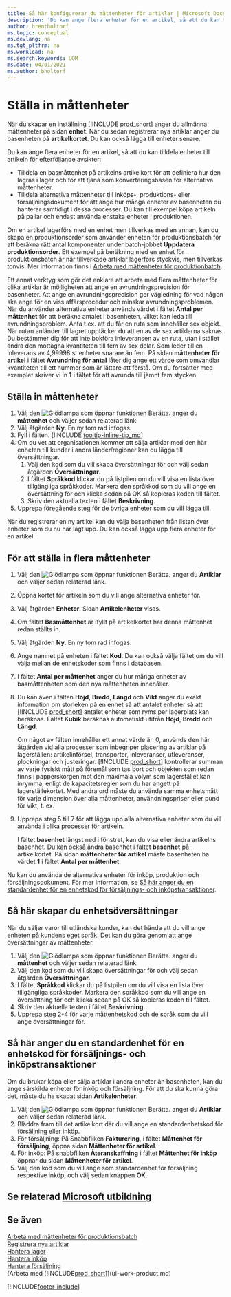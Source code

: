 ```yaml
---
title: Så här konfigurerar du måttenheter för artiklar | Microsoft Docs
description: 'Du kan ange flera enheter för en artikel, så att du kan tilldela måttenheter till artikeln.'
author: brentholtorf
ms.topic: conceptual
ms.devlang: na
ms.tgt_pltfrm: na
ms.workload: na
ms.search.keywords: UOM
ms.date: 04/01/2021
ms.author: bholtorf
---
```

# Ställa in måttenheter

När du skapar en inställning [!INCLUDE [prod_short](includes/prod_short.md)] anger du allmänna måttenheter på sidan **enhet**. När du sedan registrerar nya artiklar anger du basenheten på **artikelkortet**. Du kan också lägga till enheter senare.  

Du kan ange flera enheter för en artikel, så att du kan tilldela enheter till artikeln för efterföljande avsikter:

- Tilldela en basmåttenhet på artikelns artikelkort för att definiera hur den lagras i lager och för att tjäna som konverteringsbasen för alternativa måttenheter.
- Tilldela alternativa måttenheter till inköps-, produktions- eller försäljningsdokument för att ange hur många enheter av basenheten du hanterar samtidigt i dessa processer. Du kan till exempel köpa artikeln på pallar och endast använda enstaka enheter i produktionen.

Om en artikel lagerförs med en enhet men tillverkas med en annan, kan du skapa en produktionsorder som använder enheten för produktionsbatch för att beräkna rätt antal komponenter under batch-jobbet **Uppdatera produktionsorder**. Ett exempel på beräkning med en enhet för produktionsbatch är när tillverkade artiklar lagerförs styckvis, men tillverkas tonvis. Mer information finns i [Arbeta med måttenheter för produktionbatch](production-how-to-use-the-manufacturing-batch-unit-of-measure.md).  

Ett annat verktyg som gör det enklare att arbeta med flera måttenheter för olika artiklar är möjligheten att ange en avrundningsprecision för basenheter. Att ange en avrundningsprecision ger vägledning för vad någon ska ange för en viss affärsprocedur och minskar avrundningsproblemen. När du använder alternativa enheter används värdet i fältet **Antal per måttenhet** för att beräkna antalet i basenheten, vilket kan leda till avrundningsproblem. Anta t.ex. att du får en ruta som innehåller sex objekt. När rutan anländer till lagret upptäcker du att en av de sex artiklarna saknas. Du bestämmer dig för att inte bokföra inleveransen av en ruta, utan i stället ändra den mottagna kvantiteten till fem av sex delar. Som leder till en inleverans av 4,99998 st enheter snarare än fem. På sidan **måttenheter för artikel** i fältet **Avrundning för antal** låter dig ange ett värde som omvandlar kvantiteten till ett nummer som är lättare att förstå. Om du fortsätter med exemplet skriver vi in **1** i fältet för att avrunda till jämnt fem stycken.

## Ställa in måttenheter

1. Välj den ![Glödlampa som öppnar funktionen Berätta.](media/ui-search/search_small.png "Berätta för mig vad du vill göra") anger du **måttenhet** och väljer sedan relaterad länk.  
2. Välj åtgärden **Ny**. En ny tom rad infogas.  
3. Fyll i fälten. [!INCLUDE [tooltip-inline-tip_md](includes/tooltip-inline-tip_md.md)]  
4. Om du vet att organisationen kommer att sälja artiklar med den här enheten till kunder i andra länder/regioner kan du lägga till översättningar.  
    1. Välj den kod som du vill skapa översättningar för och välj sedan åtgärden **Översättningar**.
    2. I fältet **Språkkod** klickar du på listpilen om du vill visa en lista över tillgängliga språkkoder. Markera den språkkod som du vill ange en översättning för och klicka sedan på OK så kopieras koden till fältet.
    3. Skriv den aktuella texten i fältet **Beskrivning**.
5. Upprepa föregående steg för de övriga enheter som du vill lägga till.  

När du registrerar en ny artikel kan du välja basenheten från listan över enheter som du nu har lagt upp. Du kan också lägga upp flera enheter för en artikel.  

## För att ställa in flera måttenheter

1. Välj den ![Glödlampa som öppnar funktionen Berätta.](media/ui-search/search_small.png "Berätta för mig vad du vill göra") anger du **Artiklar** och väljer sedan relaterad länk.
2. Öppna kortet för artikeln som du vill ange alternativa enheter för.
3. Välj åtgärden **Enheter**. Sidan **Artikelenheter** visas.
4. Om fältet **Basmåttenhet** är ifyllt på artikelkortet har denna måttenhet redan ställts in.
5. Välj åtgärden **Ny**. En ny tom rad infogas.
6. Ange namnet på enheten i fältet **Kod**. Du kan också välja fältet om du vill välja mellan de enhetskoder som finns i databasen.
7. I fältet **Antal per måttenhet** anger du hur många enheter av basmåttenheten som den nya måttenheten innehåller.
8. Du kan även i fälten **Höjd**, **Bredd**, **Längd** och **Vikt** anger du exakt information om storleken på en enhet så att antalet enheter så att [!INCLUDE [prod_short](includes/prod_short.md)] antalet enheter som ryms per lagerplats kan beräknas. Fältet **Kubik** beräknas automatiskt utifrån **Höjd**, **Bredd** och **Längd**.

    Om något av fälten innehåller ett annat värde än 0, används den här åtgärden vid alla processer som inbegriper placering av artiklar på lagerställen: artikelinförsel, transporter, inleveranser, utleveranser, plockningar och justeringar. [!INCLUDE [prod_short](includes/prod_short.md)] kontrollerar summan av varje fysiskt mått på föremål som tas bort och objekten som redan finns i papperskorgen mot den maximala volym som lagerstället kan inrymma, enligt de kapacitetsregler som du har angett på lagerställekortet. Med andra ord måste du använda samma enhetsmått för varje dimension över alla måttenheter, användningspriser eller pund för vikt, t. ex.
9. Upprepa steg 5 till 7 för att lägga upp alla alternativa enheter som du vill använda i olika processer för artikeln.

    I fältet **basenhet** längst ned i fönstret, kan du visa eller ändra artikelns basenhet. Du kan också ändra basenhet i fältet **basenhet** på artikelkortet. På sidan **måttenheter för artikel** måste basenheten ha värdet **1** i fältet **Antal per måttenhet**.

Nu kan du använda de alternativa enheter för inköp, produktion och försäljningsdokument. För mer information, se [Så här anger du en standardenhet för en enhetskod för försäljnings- och inköpstransaktioner](#to-enter-a-default-unit-of-measure-code-for-sales-and-purchasing-transactions).  

## Så här skapar du enhetsöversättningar

När du säljer varor till utländska kunder, kan det hända att du vill ange enheten på kundens eget språk. Det kan du göra genom att ange översättningar av måttenheter.

1. Välj den ![Glödlampa som öppnar funktionen Berätta.](media/ui-search/search_small.png "Berätta för mig vad du vill göra") anger du **måttenhet** och väljer sedan relaterad länk.
2. Välj den kod som du vill skapa översättningar för och välj sedan åtgärden **Översättningar**.
3. I fältet **Språkkod** klickar du på listpilen om du vill visa en lista över tillgängliga språkkoder. Markera den språkkod som du vill ange en översättning för och klicka sedan på OK så kopieras koden till fältet.
4. Skriv den aktuella texten i fältet **Beskrivning**.
5. Upprepa steg 2-4 för varje måttenhetskod och de språk som du vill ange översättningar för.

## Så här anger du en standardenhet för en enhetskod för försäljnings- och inköpstransaktioner

Om du brukar köpa eller sälja artiklar i andra enheter än basenheten, kan du ange särskilda enheter för inköp och försäljning. För att du ska kunna göra det, måste du ha skapat sidan **Artikelenheter**.

1. Välj den ![Glödlampa som öppnar funktionen Berätta.](media/ui-search/search_small.png "Berätta vad du vill göra") anger du **Artiklar** och väljer sedan relaterad länk.
2. Bläddra fram till det artikelkort där du vill ange en standardenhetskod för försäljning eller inköp.
3. För försäljning: På Snabbfliken **Fakturering**, i fältet **Måttenhet för försäljning**, öppna sidan **Måttenheter för artikel**.
4. För inköp: På snabbfliken **Återanskaffning** i fältet **Måttenhet för inköp** öppnar du sidan **Måttenheter för artikel**.
5. Välj den kod som du vill ange som standardenhet för försäljning respektive inköp, och välj sedan knappen **OK**.

## Se relaterad [Microsoft utbildning](/training/modules/trade-master-data-dynamics-365-business-central/)

## Se även

[Arbeta med måttenheter för produktionsbatch](production-how-to-use-the-manufacturing-batch-unit-of-measure.md)  
[Registrera nya artiklar](inventory-how-register-new-items.md)  
[Hantera lager](inventory-manage-inventory.md)  
[Hantera inköp](purchasing-manage-purchasing.md)  
[Hantera försäljning](sales-manage-sales.md)  
[Arbeta med [!INCLUDE[prod_short](includes/prod_short.md)]](ui-work-product.md)  


[!INCLUDE[footer-include](includes/footer-banner.md)]
